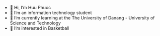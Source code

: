 - 👋 Hi, I’m Huu Phuoc
- 💞️ I’m an information technology student
- 🌱 I’m currently learning at the The University of Danang - University of Science and Technology
- 👀 I’m interested in Basketball




<!---
HuuPhuoc29/HuuPhuoc29 is a ✨ special ✨ repository because its `README.md` (this file) appears on your GitHub profile.
You can click the Preview link to take a look at your changes.
--->
